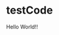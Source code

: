 # testCode
<!DOCTYPE html>
<html lang="en" dir="ltr">
<head>
  <title>Hello</title>
</head>
  <body>
    Hello World!!
  </body>
</html>
